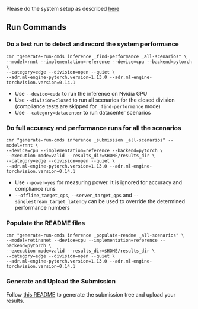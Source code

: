 Please do the system setup as described [here](README.md)


## Run Commands


### Do a test run to detect and record the system performance

```
cmr "generate-run-cmds inference _find-performance _all-scenarios" \
--model=rnnt --implementation=reference --device=cpu --backend=pytorch \
--category=edge --division=open --quiet \
--adr.ml-engine-pytorch.version=1.13.0 --adr.ml-engine-torchvision.version=0.14.1

```
* Use `--device=cuda` to run the inference on Nvidia GPU
* Use `--division=closed` to run all scenarios for the closed division (compliance tests are skipped for `_find-performance` mode)
* Use `--category=datacenter` to run datacenter scenarios

### Do full accuracy and performance runs for all the scenarios

```
cmr "generate-run-cmds inference _submission _all-scenarios" --model=rnnt \
--device=cpu --implementation=reference --backend=pytorch \
--execution-mode=valid --results_dir=$HOME/results_dir \
--category=edge --division=open --quiet \
--adr.ml-engine-pytorch.version=1.13.0 --adr.ml-engine-torchvision.version=0.14.1
```

* Use `--power=yes` for measuring power. It is ignored for accuracy and compliance runs
* `--offline_target_qps`, `--server_target_qps` and  `--singlestream_target_latency` can be used to override the determined performance numbers

### Populate the README files
```
cmr "generate-run-cmds inference _populate-readme _all-scenarios" \
--model=retinanet --device=cpu --implementation=reference --backend=pytorch \
--execution-mode=valid --results_dir=$HOME/results_dir \
--category=edge --division=open --quiet \
--adr.ml-engine-pytorch.version=1.13.0 --adr.ml-engine-torchvision.version=0.14.1
```

### Generate and Upload the Submission
Follow [this README](../Submission.md) to generate the submission tree and upload your results. 
